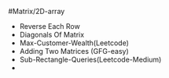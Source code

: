 #Matrix/2D-array
<ul>
  <li>Reverse Each Row</li>
  <li>Diagonals Of Matrix</li>
  <li>Max-Customer-Wealth(Leetcode)</li>
  <li>Adding Two Matrices (GFG-easy)</li>
  <li>Sub-Rectangle-Queries(Leetcode-Medium)</li>
  <li></li>
</ul>
